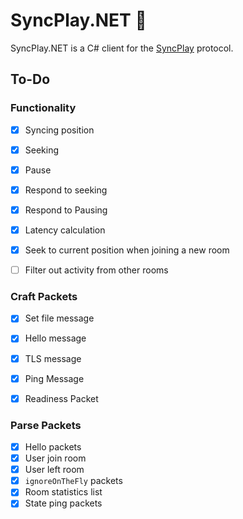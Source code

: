 # SyncPlay.NET :rocket:

SyncPlay.NET is a C# client for the [SyncPlay]() protocol. 



## To-Do

### Functionality

- [x] Syncing position

- [x] Seeking

- [x] Pause

- [x] Respond to seeking

- [x] Respond to Pausing

- [x] Latency calculation

- [x] Seek to current position when joining a new room

- [ ] Filter out activity from other rooms

  

### Craft Packets

- [x] Set file message
- [x] Hello message
- [x] TLS message
- [x] Ping Message
- [x] Readiness Packet



### Parse Packets

- [x] Hello packets
- [x] User join room
- [x] User left room
- [x] `ignoreOnTheFly` packets
- [x] Room statistics list
- [x] State ping packets